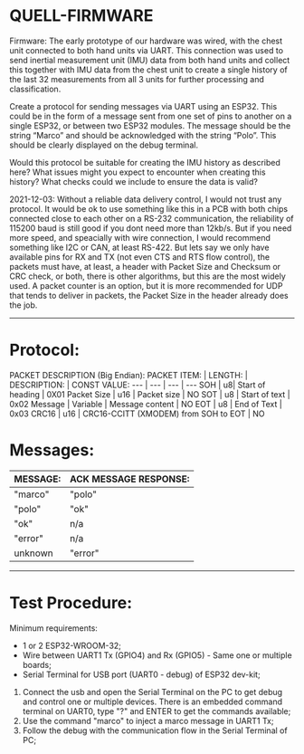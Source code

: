 # QUELL-FIRMWARE
Firmware: The early prototype of our hardware was wired, with the chest unit connected to both hand units via UART. This connection was used to send inertial measurement unit (IMU) data from both hand units and collect this together with IMU data from the chest unit to create a single history of the last 32 measurements from all 3 units for further processing and classification. 

Create a protocol for sending messages via UART using an ESP32. This could be in the form of a message sent from one set of pins to another on a single ESP32, or between two ESP32 modules. The message should be the string “Marco” and should be acknowledged with the string “Polo”. This should be clearly displayed on the debug terminal.

Would this protocol be suitable for creating the IMU history as described here? What issues might you expect to encounter when creating this history? What checks could we include to ensure the data is valid?

2021-12-03:
Without a reliable data delivery control, I would not trust any protocol. It would be ok to use something like this in a PCB with both chips connected close to each other on a RS-232 communication, the reliability of 115200 baud is still good if you dont need more than 12kb/s. But if you need more speed, and speacially with wire connection, I would recommend something like I2C or CAN, at least RS-422. But lets say we only have available pins for RX and TX (not even CTS and RTS flow control), the packets must have, at least, a header with Packet Size and Checksum or CRC check, or both, there is other algorithms, but this are the most widely used. A packet counter is an option, but it is more recommended for UDP that tends to deliver in packets, the Packet Size in the header already does the job.

-----------------------------------------------------------------------------------------

# Protocol:
PACKET DESCRIPTION (Big Endian):
PACKET ITEM: | LENGTH: | DESCRIPTION: | CONST VALUE:
--- | --- | --- | ---
SOH | u8| Start of heading | 0X01
Packet Size | u16 | Packet size | NO
SOT | u8 | Start of text | 0x02
Message | Variable  |  Message content | NO
EOT | u8 | End of Text | 0x03
CRC16 | u16 | CRC16-CCITT (XMODEM) from SOH to EOT | NO

# Messages:
MESSAGE: | ACK MESSAGE RESPONSE:
--- | ---
"marco" | "polo"
"polo" | "ok"
"ok" | n/a
"error" | n/a
unknown | "error"

----------------------------------------------------------------------------------------

# Test Procedure:
Minimum requirements:
* 1 or 2 ESP32-WROOM-32;
* Wire between UART1 Tx (GPIO4) and Rx (GPIO5) - Same one or multiple boards;
* Serial Terminal for USB port (UART0 - debug) of ESP32 dev-kit;

1. Connect the usb and open the Serial Terminal on the PC to get debug and control one or multiple devices. There is an embedded command terminal on UART0, type "?" and ENTER to get the commands available;
2. Use the command "marco" to inject a marco message in UART1 Tx;
3. Follow the debug with the communication flow in the Serial Terminal of PC;
